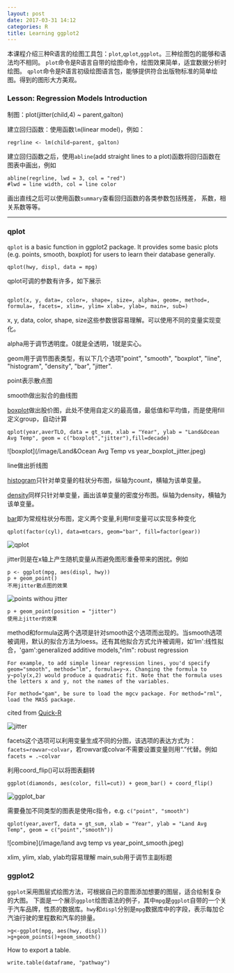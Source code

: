 ```yaml
---
layout: post
date: 2017-03-31 14:12
categories: R
title: Learning ggplot2
---
```

本课程介绍三种R语言的绘图工具包：`plot`,`qplot`,`ggplot`。三种绘图包的能够和语法均不相同。
`plot`命令是R语言自带的绘图命令，绘图效果简单，适宜数据分析时绘图。
`qplot`命令是R语言初级绘图语言包，能够提供符合出版物标准的简单绘图。得到的图形大方美观。

### Lesson: Regression Models Introduction

制图：plot(jitter(child,4) ~ parent,galton)

建立回归函数：使用函数`lm`(linear model)，例如：
```
regrline <- lm(child~parent, galton)
```
建立回归函数之后，使用`abline`(add straight lines to a plot)函数将回归函数在图表中画出，例如
```
abline(regrline, lwd = 3, col = "red")
#lwd = line width, col = line color
```
画出直线之后可以使用函数`summary`查看回归函数的各类参数包括残差， 系数，相关系数等等。

--------
### qplot

`qplot` is a basic function in ggplot2 package. It provides some basic plots (e.g. points, smooth, boxplot) for users to learn their database generally.


```
qplot(hwy, displ, data = mpg)
```

qplot可调的参数有许多，如下展示

```

qplot(x, y, data=, color=, shape=, size=, alpha=, geom=, method=, formula=, facets=, xlim=, ylim= xlab=, ylab=, main=, sub=)

```
x, y, data, color, shape, size这些参数很容易理解。可以使用不同的变量实现变化。

alpha用于调节透明度。0就是全透明，1就是实心。

geom用于调节图表类型，有以下几个选项"point", "smooth", "boxplot", "line", "histogram", "density", "bar", "jitter".

point表示散点图

smooth做出拟合的曲线图

[boxplot](http://docs.ggplot2.org/0.9.3.1/geom_boxplot.html)做出股价图，此处不使用自定义的最高值，最低值和平均值，而是使用fill定义group，自动计算
```
qplot(year,averTLO, data = gt_sum, xlab = "Year", ylab = "Land&Ocean Avg Temp", geom = c("boxplot","jitter"),fill=decade)
```

![boxplot](/image/Land&Ocean Avg Temp vs year_boxplot_jitter.jpeg)

line做出折线图

[histogram](http://docs.ggplot2.org/0.9.3.1/geom_histogram.html)只针对单变量的柱状分布图，纵轴为count，横轴为该单变量。

[density](http://docs.ggplot2.org/0.9.3.1/geom_density.html)同样只针对单变量，画出该单变量的密度分布图。纵轴为density，横轴为该单变量。

[bar](http://docs.ggplot2.org/0.9.3.1/geom_bar.html)即为常规柱状分布图，定义两个变量,利用fill变量可以实现多种变化

```
qplot(factor(cyl), data=mtcars, geom="bar", fill=factor(gear))
```

![qplot](http://docs.ggplot2.org/0.9.3.1/geom_bar-18.png)


jitter则是在x轴上产生随机变量从而避免图形重叠带来的困扰。例如

```
p <- ggplot(mpg, aes(displ, hwy))
p + geom_point()
不用jitter散点图的效果
```

![points withou jitter](http://docs.ggplot2.org/0.9.3.1/geom_jitter-2.png)

```
p + geom_point(position = "jitter")
使用上jitter的效果
```
method和formula这两个选项是针对smooth这个选项而出现的。当smooth选项被调用，默认的拟合方法为loess。还有其他拟合方式允许被调用，如'lm':线性拟合，'gam':generalized additive models,"rlm": robust regression
```
For example, to add simple linear regression lines, you'd specify geom="smooth", method="lm", formula=y~x. Changing the formula to y~poly(x,2) would produce a quadratic fit. Note that the formula uses the letters x and y, not the names of the variables.

For method="gam", be sure to load the mgcv package. For method="rml", load the MASS package.
```
cited from [Quick-R](http://www.statmethods.net/advgraphs/ggplot2.html)

![jitter](http://docs.ggplot2.org/0.9.3.1/geom_jitter-4.png)

facets这个选项可以利用变量生成不同的分图，该选项的表达方式为：`facets=rowvar~colvar`，若rowvar或colvar不需要设置变量则用“.”代替。例如`facets = .~colvar`

利用coord_flip()可以将图表翻转

```
ggplot(diamonds, aes(color, fill=cut)) + geom_bar() + coord_flip()
```

![ggplot_bar](http://docs.ggplot2.org/0.9.3.1/geom_bar-22.png)

需要叠加不同类型的图表是使用c指令，e.g. `c("point", "smooth")`
```
qplot(year,averT, data = gt_sum, xlab = "Year", ylab = "Land Avg Temp", geom = c("point","smooth"))
```

![combine](/image/land avg temp vs year_point_smooth.jpeg)

xlim, ylim, xlab, ylab均容易理解
main,sub用于调节主副标题


### ggplot2

`ggplot`采用图层式绘图方法，可根据自己的意图添加想要的图层，适合绘制复杂的大图。
下面是一个展示`ggplot`绘图语法的例子，其中`mpg`是`ggplot`自带的一个关于汽车品牌，性质的数据库。`hwy`和`displ`分别是`mpg`数据库中的字段，表示每加仑汽油行驶的里程数和汽车的排量。
```
>g<-ggplot(mpg, aes(hwy, displ))
>g+geom_points()+geom_smooth()
```
How to export a table.
```
write.table(dataframe, "pathway") 
